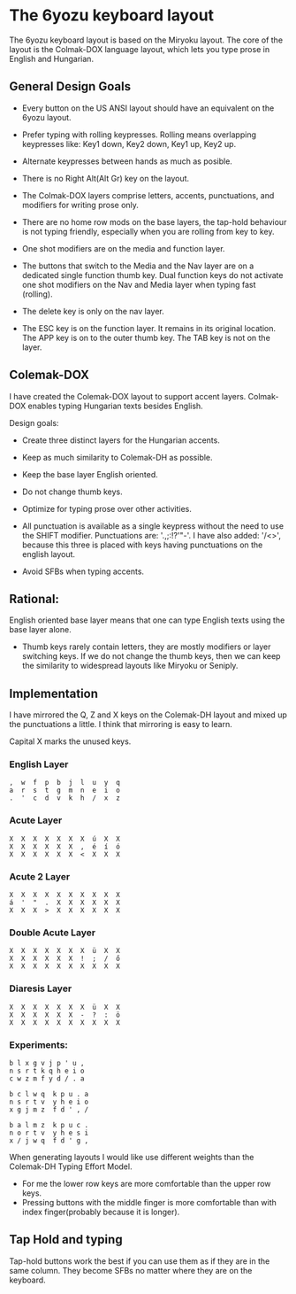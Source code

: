 The 6yozu keyboard layout
===

The 6yozu keyboard layout is based on the Miryoku layout. The core of
the layout is the Colmak-DOX language layout, which lets you type
prose in English and Hungarian.

General Design Goals
---

- Every button on the US ANSI layout should have an equivalent on the
  6yozu layout.

- Prefer typing with rolling keypresses. Rolling means overlapping
  keypresses like: Key1 down, Key2 down, Key1 up, Key2 up.

- Alternate keypresses between hands as much as posible.

- There is no Right Alt(Alt Gr) key on the layout.

- The Colmak-DOX layers comprise letters, accents, punctuations, and
  modifiers for writing prose only.

- There are no home row mods on the base layers, the tap-hold
  behaviour is not typing friendly, especially when you are rolling
  from key to key.

- One shot modifiers are on the media and function layer.

- The buttons that switch to the Media and the Nav layer are on a
  dedicated single function thumb key. Dual function keys do not
  activate one shot modifiers on the Nav and Media layer when typing
  fast (rolling).

- The delete key is only on the nav layer.

- The ESC key is on the function layer. It remains in its original
  location. The APP key is on to the outer thumb key. The TAB key is
  not on the layer.

Colemak-DOX
---

I have created the Colemak-DOX layout to support accent
layers. Colmak-DOX enables typing Hungarian texts besides English.

Design goals:

- Create three distinct layers for the Hungarian accents.

- Keep as much similarity to Colemak-DH as possible.

- Keep the base layer English oriented.

- Do not change thumb keys.

- Optimize for typing prose over other activities.

- All punctuation is available as a single keypress without the need
  to use the SHIFT modifier. Punctuations are: '.,;:!?'"-'. I have also
  added: '/<>', because this three is placed with keys having punctuations on
  the english layout.

- Avoid SFBs when typing accents.

Rational:
---

English oriented base layer means that one can type English texts
using the base layer alone.

- Thumb keys rarely contain letters, they are mostly modifiers or
  layer switching keys. If we do not change the thumb keys, then we
  can keep the similarity to widespread layouts like Miryoku or
  Seniply.

Implementation
---

I have mirrored the Q, Z and X keys on the Colemak-DH layout and mixed
up the punctuations a little. I think that mirroring is easy to learn.


Capital X marks the unused keys.

### English Layer

```
,  w  f  p  b  j  l  u  y  q
a  r  s  t  g  m  n  e  i  o
.  '  c  d  v  k  h  /  x  z
```

### Acute Layer
```
X  X  X  X  X  X  X  ú  X  X
X  X  X  X  X  X  ,  é  í  ó
X  X  X  X  X  X  <  X  X  X
```

### Acute 2 Layer
```
X  X  X  X  X  X  X  X  X  X
á  '  "  .  X  X  X  X  X  X
X  X  X  >  X  X  X  X  X  X
```

### Double Acute Layer
```
X  X  X  X  X  X  X  ü  X  X
X  X  X  X  X  X  !  ;  /  ő
X  X  X  X  X  X  X  X  X  X
```

### Diaresis Layer
```
X  X  X  X  X  X  X  ü  X  X
X  X  X  X  X  X  -  ?  :  ö
X  X  X  X  X  X  X  X  X  X
```

### Experiments:

```
b l x g v j p ' u ,
n s r t k q h e i o
c w z m f y d / . a
```

```
b c l w q  k p u . a
n s r t v  y h e i o
x g j m z  f d ' , /
```

```
b a l m z  k p u c .
n o r t v  y h e s i
x / j w q  f d ' g ,
```

When generating layouts I would like use different weights than the
Colemak-DH Typing Effort Model.
- For me the lower row keys are more comfortable than the upper row
  keys.
- Pressing buttons with the middle finger is more comfortable than
  with index finger(probably because it is longer).

Tap Hold and typing
---

Tap-hold buttons work the best if you can use them as if they are in
the same column. They become SFBs no matter where they are on the
keyboard.
